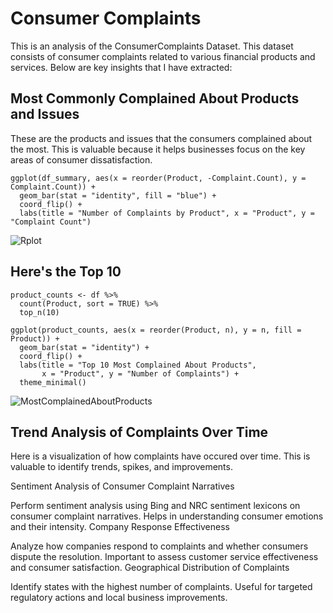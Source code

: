 # Consumer Complaints

This is an analysis of the ConsumerComplaints Dataset. This dataset consists of consumer complaints related to various financial products and services. Below are key insights that I have extracted:

## Most Commonly Complained About Products and Issues
  These are the products and issues that the consumers complained about the most. This is valuable because it helps businesses focus on the key areas of consumer dissatisfaction.
```
ggplot(df_summary, aes(x = reorder(Product, -Complaint.Count), y = Complaint.Count)) +
  geom_bar(stat = "identity", fill = "blue") +
  coord_flip() +
  labs(title = "Number of Complaints by Product", x = "Product", y = "Complaint Count")
```
![Rplot](https://github.com/user-attachments/assets/25514c6d-7047-40c2-865c-17d5753b3701)

## Here's the Top 10
```
product_counts <- df %>%
  count(Product, sort = TRUE) %>%
  top_n(10)

ggplot(product_counts, aes(x = reorder(Product, n), y = n, fill = Product)) +
  geom_bar(stat = "identity") +
  coord_flip() +
  labs(title = "Top 10 Most Complained About Products",
       x = "Product", y = "Number of Complaints") +
  theme_minimal()
```
![MostComplainedAboutProducts](https://github.com/user-attachments/assets/aef5e5f7-0679-4ad3-9bb8-63ef8562dec6)


## Trend Analysis of Complaints Over Time
  Here is a visualization of how complaints have occured over time. This is valuable to identify trends, spikes, and improvements.



Sentiment Analysis of Consumer Complaint Narratives

Perform sentiment analysis using Bing and NRC sentiment lexicons on consumer complaint narratives.
Helps in understanding consumer emotions and their intensity.
Company Response Effectiveness

Analyze how companies respond to complaints and whether consumers dispute the resolution.
Important to assess customer service effectiveness and consumer satisfaction.
Geographical Distribution of Complaints

Identify states with the highest number of complaints.
Useful for targeted regulatory actions and local business improvements.
